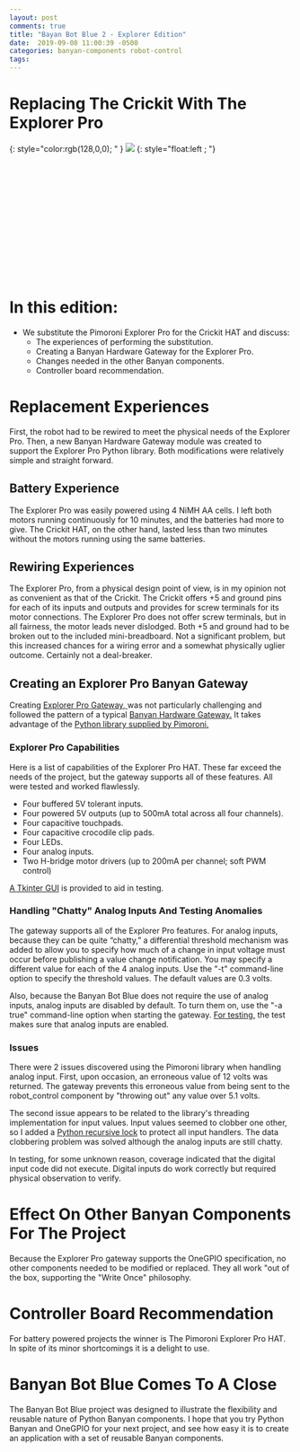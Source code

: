 ```yaml
---
layout: post
comments: true
title: "Bayan Bot Blue 2 - Explorer Edition"
date:  2019-09-08 11:00:39 -0500
categories: banyan-components robot-control
tags: 
---
```


# Replacing The Crickit With The Explorer Pro   
{: style="color:rgb(128,0,0); " }
![]({{site.baseurl}}/images/banyan-bot-blue-1/exp_up.png) 
{: style="float:left ; "}
 
 <br /> <br /> <br /> <br /> <br /> <br /> <br />
<br /> <br /> <br /> <br /> <br />

# In this edition:     
* We substitute the Pimoroni Explorer Pro for the Crickit HAT and
  discuss:
  *    The experiences of performing the substitution.
  *    Creating a Banyan Hardware Gateway for the Explorer Pro.
  *    Changes needed in the other Banyan components.
  *    Controller board recommendation.
    
# Replacement Experiences
First,
the robot had to be rewired to meet the physical needs of the Explorer
Pro. Then, a new Banyan Hardware Gateway module was created to
support the Explorer Pro Python library. Both modifications were relatively simple and
straight forward.

## Battery Experience
The Explorer Pro was easily powered using 4 NiMH AA cells. I left both
motors running continuously for 10 minutes, and the batteries had more
to give. The Crickit HAT, on the other hand, lasted less than two
minutes without the motors running using the same batteries.

## Rewiring Experiences
The Explorer Pro, from a physical design point of view, is in my opinion
not as convenient as that of the Crickit. The Crickit offers +5 and
ground pins for each of its inputs and outputs and provides for screw
terminals for its motor connections. The Explorer Pro does not offer
screw terminals, but in all fairness, the motor leads never dislodged.
Both +5 and ground had to be broken out to the included mini-breadboard.
Not a significant problem, but this increased chances for a wiring error
and a somewhat physically uglier outcome. Certainly not a deal-breaker.

## Creating an Explorer Pro Banyan Gateway
Creating
[Explorer Pro Gateway, ](https://github.com/MrYsLab/bots-in-pieces-examples/blob/master/banyan-bot-blue/banyan_assets/exp_pro_gateway.py)
was not particularly challenging and followed the pattern of a typical
[Banyan Hardware Gateway.](https://mryslab.github.io/python_banyan/#banyan_gateways/)
It takes advantage of the 
[Python library supplied by Pimoroni.](https://github.com/pimoroni/explorer-hat)

### Explorer Pro Capabilities
Here is a list of capabilities of the Explorer Pro HAT. These far exceed
the needs of the project, but the gateway supports all of these
features. All were tested and worked flawlessly.

* Four buffered 5V tolerant inputs. 
* Four powered 5V outputs (up to 500mA total across all four channels).
* Four capacitive touchpads.
* Four capacitive crocodile clip pads. 
* Four LEDs. 
* Four analog inputs.
* Two H-bridge motor drivers (up to 200mA per channel; soft PWM control)

[A Tkinter GUI](https://github.com/MrYsLab/bots-in-pieces-examples/blob/master/banyan-bot-blue/test_fixtures/exp_pro_gui.py) is provided to aid in testing.


### Handling "Chatty" Analog Inputs And Testing Anomalies
The gateway supports all of the Explorer Pro features. For analog
inputs, because they can be quite “chatty,” a differential threshold
mechanism was added to allow you to specify how much of a change in
input voltage must occur before publishing a value change notification.
You may specify a different value for each of the 4 analog inputs. Use
the "-t" command-line option to specify the threshold values. The
default values are 0.3 volts.

Also, because the Banyan Bot Blue does not require the use of analog
inputs, analog inputs are disabled by default. To turn them on, use the
"-a true" command-line option when starting the gateway.
[For testing,](https://github.com/MrYsLab/bots-in-pieces-examples/blob/master/banyan-bot-blue/tests/exp_pro_gateway/exp1.csv)
the test makes sure that analog inputs are enabled.

### Issues
There were 2 issues discovered using the Pimoroni library when
handling analog input. First, upon occasion, an erroneous value of 12
volts was returned. The gateway prevents this erroneous value from being
sent to the robot_control component by "throwing out" any value over 5.1
volts.

The second issue appears to be related to the library's threading
implementation for input values. Input values seemed to clobber one
other, so I added a [Python 
recursive lock](https://docs.python.org/3/library/threading.html#rlock-objects)
to protect all input handlers. The data clobbering problem was solved
although the analog inputs are still chatty.

In testing, for some unknown reason, coverage indicated that the digital 
input code did not execute. Digital inputs do work correctly but required 
physical observation to verify.


# Effect On Other Banyan Components For The Project
Because the Explorer Pro gateway supports the OneGPIO specification, no
other components needed to be modified or replaced. They all work "out
of the box, supporting the "Write Once" philosophy.

# Controller Board Recommendation

For battery powered projects the winner is The Pimoroni Explorer Pro
HAT. In spite of its minor shortcomings it is a delight to use.

# Banyan Bot Blue Comes To A Close
The Banyan Bot Blue project was designed to illustrate 
the flexibility and reusable nature of Python Banyan components. 
I hope that you try Python Banyan and OneGPIO for your next project, 
and see how easy it is to create an application with a set of reusable Banyan components.
